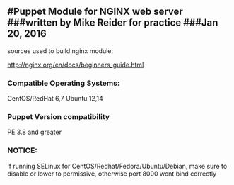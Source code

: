 #Puppet Module for NGINX web server
###written by Mike Reider for practice
###Jan 20, 2016
--
sources used to build nginx module:

http://nginx.org/en/docs/beginners_guide.html

### Compatible Operating Systems:
CentOS/RedHat 6,7
Ubuntu 12,14

### Puppet Version compatibility
PE 3.8 and greater

### NOTICE:
if running SELinux for CentOS/Redhat/Fedora/Ubuntu/Debian, make sure to disable or lower to permissive, otherwise port 8000 wont bind correctly





